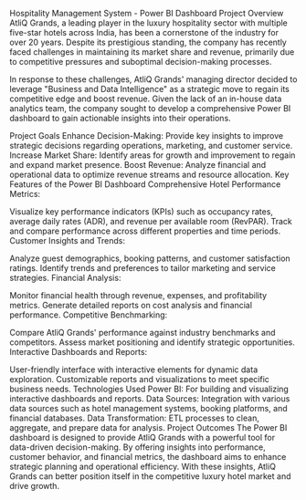 Hospitality Management System - Power BI Dashboard
Project Overview
AtliQ Grands, a leading player in the luxury hospitality sector with multiple five-star hotels across India, has been a cornerstone of the industry for over 20 years. Despite its prestigious standing, the company has recently faced challenges in maintaining its market share and revenue, primarily due to competitive pressures and suboptimal decision-making processes.

In response to these challenges, AtliQ Grands' managing director decided to leverage "Business and Data Intelligence" as a strategic move to regain its competitive edge and boost revenue. Given the lack of an in-house data analytics team, the company sought to develop a comprehensive Power BI dashboard to gain actionable insights into their operations.

Project Goals
Enhance Decision-Making: Provide key insights to improve strategic decisions regarding operations, marketing, and customer service.
Increase Market Share: Identify areas for growth and improvement to regain and expand market presence.
Boost Revenue: Analyze financial and operational data to optimize revenue streams and resource allocation.
Key Features of the Power BI Dashboard
Comprehensive Hotel Performance Metrics:

Visualize key performance indicators (KPIs) such as occupancy rates, average daily rates (ADR), and revenue per available room (RevPAR).
Track and compare performance across different properties and time periods.
Customer Insights and Trends:

Analyze guest demographics, booking patterns, and customer satisfaction ratings.
Identify trends and preferences to tailor marketing and service strategies.
Financial Analysis:

Monitor financial health through revenue, expenses, and profitability metrics.
Generate detailed reports on cost analysis and financial performance.
Competitive Benchmarking:

Compare AtliQ Grands' performance against industry benchmarks and competitors.
Assess market positioning and identify strategic opportunities.
Interactive Dashboards and Reports:

User-friendly interface with interactive elements for dynamic data exploration.
Customizable reports and visualizations to meet specific business needs.
Technologies Used
Power BI: For building and visualizing interactive dashboards and reports.
Data Sources: Integration with various data sources such as hotel management systems, booking platforms, and financial databases.
Data Transformation: ETL processes to clean, aggregate, and prepare data for analysis.
Project Outcomes
The Power BI dashboard is designed to provide AtliQ Grands with a powerful tool for data-driven decision-making. By offering insights into performance, customer behavior, and financial metrics, the dashboard aims to enhance strategic planning and operational efficiency. With these insights, AtliQ Grands can better position itself in the competitive luxury hotel market and drive growth.
